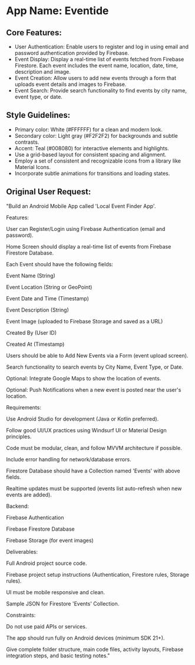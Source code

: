 # **App Name**: Eventide

## Core Features:

- User Authentication: Enable users to register and log in using email and password authentication provided by Firebase.
- Event Display: Display a real-time list of events fetched from Firebase Firestore. Each event includes the event name, location, date, time, description and image.
- Event Creation: Allow users to add new events through a form that uploads event details and images to Firebase.
- Event Search: Provide search functionality to find events by city name, event type, or date.

## Style Guidelines:

- Primary color: White (#FFFFFF) for a clean and modern look.
- Secondary color: Light gray (#F2F2F2) for backgrounds and subtle contrasts.
- Accent: Teal (#008080) for interactive elements and highlights.
- Use a grid-based layout for consistent spacing and alignment.
- Employ a set of consistent and recognizable icons from a library like Material Icons.
- Incorporate subtle animations for transitions and loading states.

## Original User Request:
"Build an Android Mobile App called 'Local Event Finder App'.

Features:

User can Register/Login using Firebase Authentication (email and password).

Home Screen should display a real-time list of events from Firebase Firestore Database.

Each Event should have the following fields:

Event Name (String)

Event Location (String or GeoPoint)

Event Date and Time (Timestamp)

Event Description (String)

Event Image (uploaded to Firebase Storage and saved as a URL)

Created By (User ID)

Created At (Timestamp)

Users should be able to Add New Events via a Form (event upload screen).

Search functionality to search events by City Name, Event Type, or Date.

Optional: Integrate Google Maps to show the location of events.

Optional: Push Notifications when a new event is posted near the user's location.

Requirements:

Use Android Studio for development (Java or Kotlin preferred).

Follow good UI/UX practices using Windsurf UI or Material Design principles.

Code must be modular, clean, and follow MVVM architecture if possible.

Include error handling for network/database errors.

Firestore Database should have a Collection named 'Events' with above fields.

Realtime updates must be supported (events list auto-refresh when new events are added).

Backend:

Firebase Authentication

Firebase Firestore Database

Firebase Storage (for event images)

Deliverables:

Full Android project source code.

Firebase project setup instructions (Authentication, Firestore rules, Storage rules).

UI must be mobile responsive and clean.

Sample JSON for Firestore 'Events' Collection.

Constraints:

Do not use paid APIs or services.

The app should run fully on Android devices (minimum SDK 21+).

Give complete folder structure, main code files, activity layouts, Firebase integration steps, and basic testing notes."
  